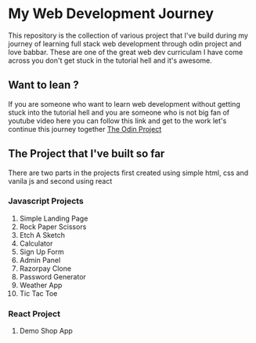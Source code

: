 # My Web Development Journey
This repository is the collection of various project that I've build during my journey of learning full stack web development through odin project and love babbar. These are one of the great web dev curriculam I have come across you don't get stuck in the tutorial hell and it's awesome.

## Want to lean ?
If you are someone who want to learn web development without getting stuck into the tutorial hell and you are someone who is not big fan of youtube video here you can follow this link and get to the work let's continue this journey together
[The Odin Project](https://www.theodinproject.com)

## The Project that I've built so far 
There are two parts in the projects first created using simple html, css and vanila js and second using react

### Javascript Projects
1. Simple Landing Page
2. Rock Paper Scissors
3. Etch A Sketch
4. Calculator
5. Sign Up Form
6. Admin Panel
7. Razorpay Clone
8. Password Generator
9. Weather App
10. Tic Tac Toe

### React Project
1. Demo Shop App